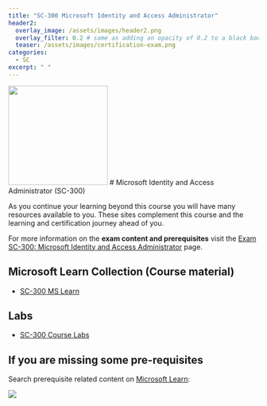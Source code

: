 ```yaml
---
title: "SC-300 Microsoft Identity and Access Administrator"
header2:
  overlay_image: /assets/images/header2.png
  overlay_filter: 0.2 # same as adding an opacity of 0.2 to a black background
  teaser: /assets/images/certification-exam.png
categories:
  - SC
excerpt: " "
---
```


<img src="../../assets/images/certification-exam.png" width="200" height="200">
# Microsoft Identity and Access Administrator (SC-300) 

As you continue your learning beyond this course you will have many resources available to you. These sites complement this course and the learning and certification journey ahead of you.

For more information on the **exam content and prerequisites** visit the [Exam SC-300: Microsoft Identity and Access Administrator](https://learn.microsoft.com/en-us/certifications/exams/sc-300) page.

## Microsoft Learn Collection (Course material)
- [SC-300 MS Learn](https://aka.ms/courseSC-300)

## Labs
- [SC-300 Course Labs](https://aka.ms/sc300labs)

## If you are missing some pre-requisites
Search prerequisite related content on [Microsoft Learn](https://learn.microsoft.com/en-us/training/browse/):

<img src="../../assets/images/learn-search.png">